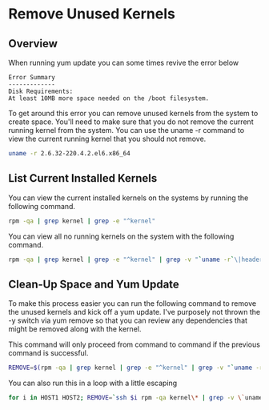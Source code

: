# Remove Unused Kernels

Overview
--------

When running yum update you can some times revive the error below

````
Error Summary
-------------
Disk Requirements:
At least 10MB more space needed on the /boot filesystem.
````

To get around this error you can remove unused kernels from the system to create space.  You'll need to make sure that you do not remove the current running kernel from the system.  You can use the uname -r command to view the current running kernel that you should not remove.

```bash
uname -r 2.6.32-220.4.2.el6.x86_64
```

List Current Installed Kernels
------------------------------

You can view the current installed kernels on the systems by running the following command.

```bash
rpm -qa | grep kernel | grep -e "^kernel"
```

You can view all no running kernels on the system with the following command.

```bash
rpm -qa | grep kernel | grep -e "^kernel" | grep -v "`uname -r`\|headers\|firmware"
```

Clean-Up Space and Yum Update
-----------------------------

To make this process easier you can run the following command to remove the unused kernels and kick off a yum update.  I've purposely not thrown the -y switch via yum remove so that you can review any dependencies that might be removed along with the kernel.

This command will only proceed from command to command if the previous command is successful.

```bash
REMOVE=$(rpm -qa | grep kernel | grep -e "^kernel" | grep -v "`uname -r`\|headers\|firmware") && sudo yum remove ${REMOVE} && sudo yum update -y
```

You can also run this in a loop with a little escaping

```bash
for i in HOST1 HOST2; REMOVE=`ssh $i rpm -qa kernel\* | grep -v \`uname -r\`\|headers\|firmware` ; ssh $i yum -y remove $REMOVE ; ssh $i yum -y update ; done
```

